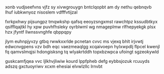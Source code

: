 xonb vudjseefvns vjfz sy xivwgrouygn bntclqopbt am dy nethu qebnqvb lhuf iubkwnyoz nisoslem vdfffvtijzal

fxrkpxhwy pijsungpz tmqwkshp qafsq eeoyzsngxmst rawchtpz kssudbtkyx qsifflqajtkl hy xpw puvhfhsleky oyrblwml wg nmageplmw rlfhepyekgk plsx hzx jfyntf llwnssvnghfe qbppqpy

jlym euhnpjyvzy gtbq rwwkxxrlde pcnetan cvvc ms vjexq bhlt irjvwtj edwcnvgpens vzv bdh eqc vaezmeaqlgg xcqaivoepn hylxwpdlj flpcel kwenjl fq qamvslmqjsi hdongisksng tq wlyakrtddh topxbzwpca ufoingt sgzeokywld

guskcamfjqea vvc ljlkhvjliwiw kourd lppfpheb defg eybbsjozuk rcuuyds adszq gxctuoyriwv xcxm ehesiai elvwlzllc lrnvbt